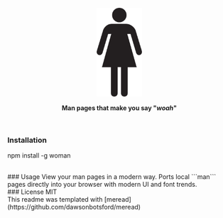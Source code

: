 <p align="center"> <img src="media/woman.png" alt="logo" height="200"/></p>
<p align="center"><b>Man pages that make you say "<i>woah</i>"</b></p>
<br>

### Installation
 npm install -g woman

<br>
### Usage
 View your man pages in a modern way. Ports local ```man``` pages directly into your browser with modern UI and font trends.

<br>
### License
 MIT

<br>
This readme was templated with [meread](https://github.com/dawsonbotsford/meread)
